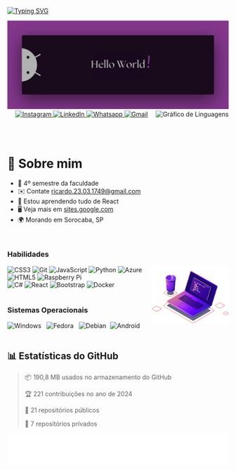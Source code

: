 <!-- Seção de Introdução -->
<p>
  <!-- Link para o SVG de digitação -->
  <a href="https://git.io/typing-svg">
    <!-- Imagem SVG de digitação com texto de boas-vindas -->
    <img src="https://readme-typing-svg.demolab.com?font=Fira+Code&size=28&pause=1000&duration=4000&color=8E44AD&vCenter=true&width=500&lines=%F0%9F%91%8B+Ol%C3%A1%2C+sou+Ricardo+Andreotti;Aluno+de+Ci%C3%AAncia+da+Comput.+%F0%9F%92%AA" alt="Typing SVG" />
  </a>
</p>


<!-- Imagem de banner -->
<img src="./HelloWorld.png" alt="Hello world!">

<!-- Gráfico de linguagens mais usadas no GitHub, alinhado à direita -->
<img align="right" src="https://github-readme-stats.vercel.app/api/top-langs?username=devAndreotti&locale=pt-br&hide_title=true&layout=compact&card_width=320&langs_count=5&theme=tokyonight&hide_border=true&order=2" height="150" alt="Gráfico de Linguagens" />


<!-- Links para redes sociais com ícones -->
<div align="center">
  <!-- Instagram -->
  <a href="https://www.instagram.com/yourprofile" target="_blank">
    <img src="https://img.shields.io/static/v1?message=Instagram&logo=instagram&label=&color=8E44AD&logoColor=white&labelColor=&style=for-the-badge" height="26" alt="Instagram" />
  </a>
  <!-- LinkedIn -->
  <a href="https://www.linkedin.com/in/ricardo-andreotti-gonçalves-0b5785283" target="_blank">
    <img src="https://img.shields.io/static/v1?message=LinkedIn&logo=linkedin&label=&color=8E44AD&logoColor=white&labelColor=&style=for-the-badge" height="26" alt="LinkedIn" />
  </a>
  <!-- WhatsApp -->
  <a href="https://wa.me/5515981888676" target="_blank">
    <img src="https://img.shields.io/static/v1?message=Whatsapp&logo=whatsapp&label=&color=8E44AD&logoColor=white&labelColor=&style=for-the-badge" height="26" alt="Whatsapp" />
  </a>
  <!-- Gmail -->
  <a href="mailto:ricardo.23.03.1749@gmail.com" target="_blank">
    <img src="https://img.shields.io/static/v1?message=Gmail&logo=gmail&label=&color=8E44AD&logoColor=white&labelColor=&style=for-the-badge" height="26" alt="Gmail" />
  </a>
</div>

<br><br>

<!-- Seção Sobre Mim -->
# 💫 Sobre mim
* 🚀 4º semestre da faculdade
* ✉️ Contate [ricardo.23.03.1749@gmail.com](mailto:ricardo.23.03.1749@gmail.com)
* 🧠 Estou aprendendo tudo de React
* 🖥️ Veja mais em [sites.google.com](https://sites.google.com/view/ricardoag/home)
* 🌍 Morando em Sorocaba, SP

<br>

<!-- Seção de Habilidades -->
### Habilidades
<!-- Imagem adicional alinhada à direita -->
<img align="right" src="Computer.png" alt="Purple Computer" height="130" />
<div align="left">
  <!-- Ícones das habilidades com suas respectivas URLs -->
  <img src="https://cdn.jsdelivr.net/gh/devicons/devicon/icons/css3/css3-original.svg" height="26" alt="CSS3" />
  <img src="https://cdn.jsdelivr.net/gh/devicons/devicon/icons/git/git-original.svg" height="26" alt="Git" />
  <img src="https://cdn.jsdelivr.net/gh/devicons/devicon/icons/javascript/javascript-original.svg" height="26" alt="JavaScript" />
  <img src="https://cdn.jsdelivr.net/gh/devicons/devicon/icons/python/python-original.svg" height="26" alt="Python" />
  <img src="https://cdn.jsdelivr.net/gh/devicons/devicon/icons/azure/azure-original.svg" height="26" alt="Azure" />
  <img src="https://cdn.jsdelivr.net/gh/devicons/devicon/icons/html5/html5-original.svg" height="26" alt="HTML5" />
  <img src="https://cdn.jsdelivr.net/gh/devicons/devicon/icons/raspberrypi/raspberrypi-original.svg" height="26" alt="Raspberry Pi" /><br>
  <img src="https://cdn.jsdelivr.net/gh/devicons/devicon/icons/csharp/csharp-original.svg" height="26" alt="C#" />
  <img src="https://cdn.jsdelivr.net/gh/devicons/devicon/icons/react/react-original.svg" height="26" alt="React" />
  <img src="https://cdn.jsdelivr.net/gh/devicons/devicon/icons/bootstrap/bootstrap-original.svg" height="26" alt="Bootstrap" />
  <img src="https://cdn.jsdelivr.net/gh/devicons/devicon/icons/docker/docker-original.svg" height="26" alt="Docker" />
</div>

<br>

<!-- Seção de Sistemas Operacionais -->
### Sistemas Operacionais
<div align="left">
  <!-- Ícones dos sistemas operacionais -->
  <img src="https://cdn.jsdelivr.net/gh/devicons/devicon/icons/windows8/windows8-original.svg" height="26" alt="Windows" />
  <img width="4" />
  <img src="https://cdn.jsdelivr.net/gh/devicons/devicon/icons/fedora/fedora-original.svg" height="26" alt="Fedora" />
  <img width="4" />
  <img src="https://cdn.jsdelivr.net/gh/devicons/devicon/icons/debian/debian-original.svg" height="26" alt="Debian" />
  <img width="1" />
  <img src="https://cdn.jsdelivr.net/gh/devicons/devicon/icons/android/android-plain.svg" height="26" alt="Android" />
</div>

<br>

<!-- Seção de Estatísticas do GitHub -->
## 📊 Estatísticas do GitHub
> 📦 190,8 MB usados no armazenamento do GitHub
> 
> 🏆 221 contribuições no ano de 2024
> 
> 📜 21 repositórios públicos
> 
> 🔑 7 repositórios privados

<!-- Imagem adicional -->
![Purple SVG](./purple.svg)
